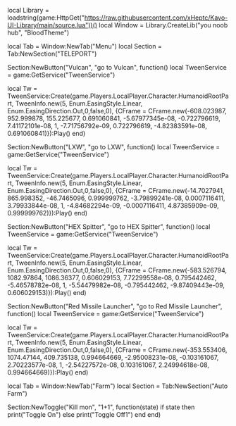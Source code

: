 local Library = loadstring(game:HttpGet("https://raw.githubusercontent.com/xHeptc/Kavo-UI-Library/main/source.lua"))()
local Window = Library.CreateLib("you noob hub", "BloodTheme")

local Tab = Window:NewTab("Menu")
local Section = Tab:NewSection("TELEPORT")

Section:NewButton("Vulcan", "go to Vulcan", function()
    local TweenService = game:GetService("TweenService")

local Tw = TweenService:Create(game.Players.LocalPlayer.Character.HumanoidRootPart, TweenInfo.new(5, Enum.EasingStyle.Linear, Enum.EasingDirection.Out,0,false,0),
{CFrame = CFrame.new(-608.023987, 952.999878, 155.225677, 0.691060841, -5.67977345e-08, -0.722796619, 7.41172101e-08, 1, -7.71756792e-09, 0.722796619, -4.82383591e-08, 0.691060841)}):Play()
end)

Section:NewButton("LXW", "go to LXW", function()
    local TweenService = game:GetService("TweenService")

local Tw = TweenService:Create(game.Players.LocalPlayer.Character.HumanoidRootPart, TweenInfo.new(5, Enum.EasingStyle.Linear, Enum.EasingDirection.Out,0,false,0),
{CFrame = CFrame.new(-14.7027941, 865.998352, -46.7465096, 0.999999762, -3.79899241e-08, 0.0007116411, 3.79933844e-08, 1, -4.84682294e-09, -0.0007116411, 4.87385909e-09, 0.999999762)}):Play()
end)

Section:NewButton("HEX Spitter", "go to HEX Spitter", function()
    local TweenService = game:GetService("TweenService")

local Tw = TweenService:Create(game.Players.LocalPlayer.Character.HumanoidRootPart, TweenInfo.new(5, Enum.EasingStyle.Linear, Enum.EasingDirection.Out,0,false,0),
{CFrame = CFrame.new(-583.526794, 1082.97864, 1086.36377, 0.606029153, 7.72299558e-08, 0.795442462, -5.46578782e-08, 1, -5.54479982e-08, -0.795442462, -9.87409443e-09, 0.606029153)}):Play()
end)

Section:NewButton("Red Missile Launcher", "go to Red Missile Launcher", function()
    local TweenService = game:GetService("TweenService")

local Tw = TweenService:Create(game.Players.LocalPlayer.Character.HumanoidRootPart, TweenInfo.new(5, Enum.EasingStyle.Linear, Enum.EasingDirection.Out,0,false,0),
{CFrame = CFrame.new(-353.553406, 1074.47144, 409.735138, 0.994664669, -2.95008231e-08, -0.103161067, 2.70223577e-08, 1, -2.54227572e-08, 0.103161067, 2.24994618e-08, 0.994664669)}):Play()
end)

local Tab = Window:NewTab("Farm")
local Section = Tab:NewSection("Auto Farm")

Section:NewToggle("Kill mon", "1+1", function(state)
    if state then
        print("Toggle On")
    else
        print("Toggle Off1")
    end
end)
